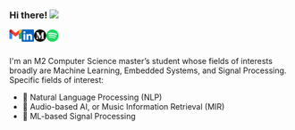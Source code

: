 ### Hi there! <img src="https://media.giphy.com/media/hvRJCLFzcasrR4ia7z/giphy.gif" width="25px">

<a href="mailto:archityadav97@gmail.com">
  <img align="left" alt="Archit's email" width="22px" src="https://raw.githubusercontent.com/archity/archity/main/assets/gmail.svg" />
</a>
<a href="https://www.linkedin.com/in/archit-yadav-95482b156/">
  <img align="left" alt="Archit's Linkedin" width="22px" src="https://raw.githubusercontent.com/archity/archity/main/assets/linkedin.svg" />
</a>
<a href="https://medium.com/@archityadav97">
  <img align="left" alt="Archit's Medium" width="22px" src="https://raw.githubusercontent.com/archity/archity/main/assets/medium.png" />
</a>
<a href="https://open.spotify.com/user/ht3095oj4tv2bn2j64ppw87mm?si=02be29f02813407b">
  <img align="left" alt="Archit's Spotify" width="22px" src="https://raw.githubusercontent.com/archity/archity/main/assets/spotify.svg" />
</a>

<br><br>

I'm an M2 Computer Science master’s student whose fields of interests broadly are Machine Learning, Embedded Systems, and Signal Processing. Specific fields of interest:

* 📜 Natural Language Processing (NLP)
* 🎵 Audio-based AI, or Music Information Retrieval (MIR)
* 📡 ML-based Signal Processing


<!--
**archity/archity** is a ✨ _special_ ✨ repository because its `README.md` (this file) appears on your GitHub profile.

Here are some ideas to get you started:

- 🔭 I’m currently working on ...
- 🌱 I’m currently learning ...
- 👯 I’m looking to collaborate on ...
- 🤔 I’m looking for help with ...
- 💬 Ask me about ...
- 📫 How to reach me: ...
- 😄 Pronouns: ...
- ⚡ Fun fact: ...
-->
